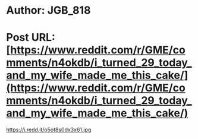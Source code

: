 # Author: JGB_818
# Post URL: [https://www.reddit.com/r/GME/comments/n4okdb/i_turned_29_today_and_my_wife_made_me_this_cake/](https://www.reddit.com/r/GME/comments/n4okdb/i_turned_29_today_and_my_wife_made_me_this_cake/)


https://i.redd.it/o5ot8s0dx3x61.jpg